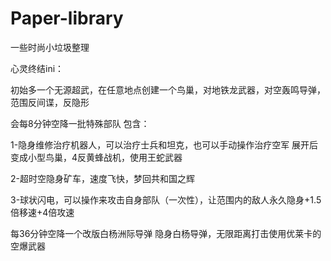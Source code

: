 # Paper-library
一些时尚小垃圾整理

心灵终结ini：

初始多一个无源超武，在任意地点创建一个鸟巢，对地铁龙武器，对空轰鸣导弹，范围反间谍，反隐形

会每8分钟空降一批特殊部队
包含：

1-隐身维修治疗机器人，可以治疗士兵和坦克，也可以手动操作治疗空军
展开后变成小型鸟巢，4反黄蜂战机，使用王蛇武器

2-超时空隐身矿车，速度飞快，梦回共和国之辉

3-球状闪电，可以操作来攻击自身部队（一次性），让范围内的敌人永久隐身+1.5倍移速+4倍攻速

每36分钟空降一个改版白杨洲际导弹
隐身白杨导弹，无限距离打击使用优莱卡的空爆武器
